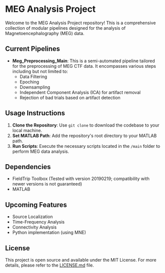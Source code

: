 # MEG Analysis Project

Welcome to the MEG Analysis Project repository! This is a comprehensive collection of modular pipelines designed for the analysis of Magnetoencephalography (MEG) data.

## Current Pipelines

- **Meg_Preprocessing_Main**: This is a semi-automated pipeline tailored for the preprocessing of MEG CTF data. It encompasses various steps including but not limited to:
  - Data Filtering
  - Epoching
  - Downsampling
  - Independent Component Analysis (ICA) for artifact removal
  - Rejection of bad trials based on artifact detection

## Usage Instructions

1. **Clone the Repository**: Use `git clone` to download the codebase to your local machine.
2. **Set MATLAB Path**: Add the repository's root directory to your MATLAB path.
3. **Run Scripts**: Execute the necessary scripts located in the `/main` folder to perform MEG data analysis.

## Dependencies

- FieldTrip Toolbox (Tested with version 20190219; compatibility with newer versions is not guaranteed)
- MATLAB

## Upcoming Features

- Source Localization
- Time-Frequency Analysis
- Connectivity Analysis
- Python implementation (using MNE)

## License

This project is open source and available under the MIT License. For more details, please refer to the [LICENSE.md](LICENSE.md) file.

